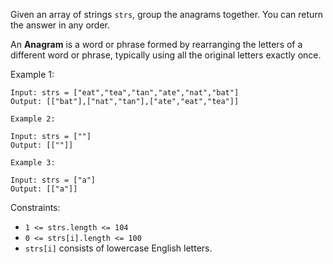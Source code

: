 Given an array of strings `strs`, group the anagrams together. You can return the answer in any order.

An **Anagram** is a word or phrase formed by rearranging the letters of a different word or phrase, typically using all the original letters exactly once.

Example 1:

```
Input: strs = ["eat","tea","tan","ate","nat","bat"]
Output: [["bat"],["nat","tan"],["ate","eat","tea"]]
```

```
Example 2:

Input: strs = [""]
Output: [[""]]
```

```
Example 3:

Input: strs = ["a"]
Output: [["a"]]
```

Constraints:

- `1 <= strs.length <= 104`
- `0 <= strs[i].length <= 100`
- `strs[i]` consists of lowercase English letters.

